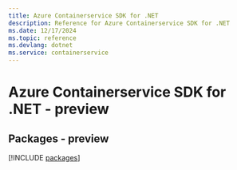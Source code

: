 ```yaml
---
title: Azure Containerservice SDK for .NET
description: Reference for Azure Containerservice SDK for .NET
ms.date: 12/17/2024
ms.topic: reference
ms.devlang: dotnet
ms.service: containerservice
---
```

# Azure Containerservice SDK for .NET - preview
## Packages - preview
[!INCLUDE [packages](containerservice-index.md)]